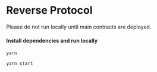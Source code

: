 # Reverse Protocol

Please do not run locally until main contracts are deployed.

#### Install dependencies and run locally

    yarn

    yarn start  
